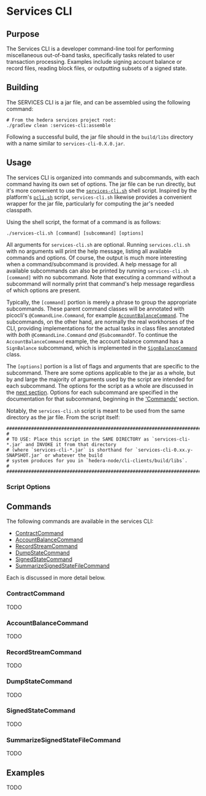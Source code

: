 # Services CLI

## Purpose

The Services CLI is a developer command-line tool for performing miscellaneous out-of-band tasks, specifically 
tasks related to user transaction processing. Examples include signing account balance or record files,
reading block files, or outputting subsets of a signed state.

## Building
The SERVICES CLI is a jar file, and can be assembled using the following command:

```shell
# From the hedera services project root: 
./gradlew clean :services-cli:assemble
``` 

Following a successful build, the jar file should in the `build/libs` directory with a name similar to 
`services-cli-0.X.0.jar`. 

## Usage
The services CLI is organized into commands and subcommands, with each command having its own set of options.
The jar file can be run directly, but it's more convenient to use the [`services-cli.sh`](services-cli.sh) 
shell script. Inspired by the platform's [`pcli.sh`](../../platform-sdk/pcli.sh) script, `services-cli.sh` 
likewise provides a convenient wrapper for the jar file, particularly for computing the jar's needed classpath.

Using the shell script, the format of a command is as follows:
```shell
./services-cli.sh [command] [subcommand] [options]
```

All arguments for `services-cli.sh` are optional. Running `services.cli.sh` with no arguments will print the 
help message, listing all available commands and options. Of course, the output is much more interesting when
a command/subcommand is provided. A help message for all available subcommands can also be printed by running
`services-cli.sh [command]` with no subcommand. Note that executing a command without a subcommand will 
normally print that command's help message regardless of which options are present. 

Typically, the `[command]` portion is merely a phrase to group the appropriate subcommands. These parent command 
classes will be annotated with picocli's `@CommandLine.Command`, for example 
[`AccountBalanceCommand`](src/main/java/com/hedera/services/cli/sign/AccountBalanceCommand.java). The subcommands, 
on the other hand, are normally the real workhorses of the CLI, providing implementations for the actual tasks in
class files annotated with _both_ `@CommandLine.Command` _and_ `@SubcommandOf`. To continue the 
`AccountBalanceCommand` example, the account balance command has a `SignBalance` subcommand, which is implemented 
in the [`SignBalanceCommand`](src/main/java/com/hedera/services/cli/sign/SignBalanceCommand.java) class. 

The `[options]` portion is a list of flags and arguments that are specific to the subcommand. There are some
options applicable to the jar as a whole, but by and large the majority of arguments used by the script are
intended for each subcommand. The options for the script as a whole are discussed in the 
[next section](#script-options). Options for each subcommand are specified in the documentation for that 
subcommand, beginning in the ['Commands'](#commands) section.

Notably, the `services-cli.sh` script is meant to be used from the same directory as the jar file. From the
script itself:
```shell
#############################################################################################################
#
# TO USE: Place this script in the SAME DIRECTORY as `services-cli-*.jar` and INVOKE it from that directory
# (where `services-cli-*.jar` is shorthand for `services-cli-0.xx.y-SNAPSHOT.jar` or whatever the build
# system produces for you in `hedera-node/cli-clients/build/libs`.
#
#############################################################################################################
```

### Script Options

## Commands

The following commands are available in the services CLI:

* [ContractCommand](#ContractCommand)
* [AccountBalanceCommand](#AccountBalanceCommand)
* [RecordStreamCommand](#RecordStreamCommand)
* [DumpStateCommand](#DumpStateCommand)
* [SignedStateCommand](#SignedStateCommand)
* [SummarizeSignedStateFileCommand](#SummarizeSignedStateFileCommand)

Each is discussed in more detail below.

### ContractCommand

TODO

### AccountBalanceCommand

TODO

### RecordStreamCommand

TODO

### DumpStateCommand

TODO

### SignedStateCommand

TODO

### SummarizeSignedStateFileCommand

TODO

## Examples

TODO